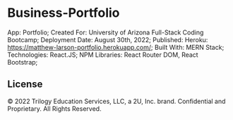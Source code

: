 # Business-Portfolio
App: Portfolio;
Created For: University of Arizona Full-Stack Coding Bootcamp;
Deployment Date: August 30th, 2022;
Published: Heroku: https://matthew-larson-portfolio.herokuapp.com/;
Built With: MERN Stack;
Technologies: React.JS;
NPM Libraries: React Router DOM, React Bootstrap;

## License
© 2022 Trilogy Education Services, LLC, a 2U, Inc. brand. Confidential and Proprietary. All Rights Reserved.